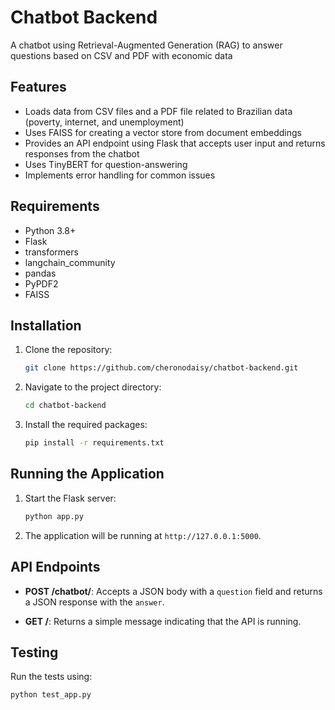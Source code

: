# Chatbot Backend
A chatbot using Retrieval-Augmented Generation (RAG) to answer questions based on CSV and PDF with economic data

## Features

- Loads data from CSV files and a PDF file related to Brazilian data (poverty, internet, and unemployment)
- Uses FAISS for creating a vector store from document embeddings
- Provides an API endpoint using Flask that accepts user input and returns responses from the chatbot
- Uses TinyBERT for question-answering
- Implements error handling for common issues

## Requirements

- Python 3.8+
- Flask
- transformers
- langchain_community
- pandas
- PyPDF2
- FAISS

## Installation

1. Clone the repository:
    ```bash
    git clone https://github.com/cheronodaisy/chatbot-backend.git
    ```

2. Navigate to the project directory:
    ```bash
    cd chatbot-backend
    ```

3. Install the required packages:
    ```bash
    pip install -r requirements.txt
    ```

## Running the Application

1. Start the Flask server:
    ```bash
    python app.py
    ```

2. The application will be running at `http://127.0.0.1:5000`.

## API Endpoints

- **POST /chatbot/**: Accepts a JSON body with a `question` field and returns a JSON response with the `answer`.

- **GET /**: Returns a simple message indicating that the API is running.

## Testing

Run the tests using:
```bash
python test_app.py

